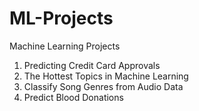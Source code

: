 # ML-Projects
Machine Learning Projects
1. Predicting Credit Card Approvals
2. The Hottest Topics in Machine Learning
3.  Classify Song Genres from Audio Data
4.  Predict Blood Donations


